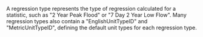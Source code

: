 A regression type represents the type of regression calculated for a statistic, such as "2 Year Peak Flood" or "7 Day 2 Year Low Flow".
Many regression types also contain a "EnglishUnitTypeID" and "MetricUnitTypeID", defining the default unit types for each regression type.